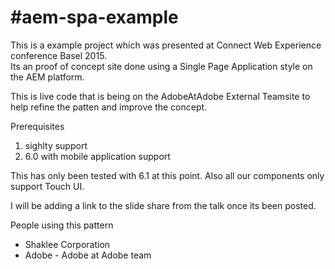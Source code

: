 #aem-spa-example 
========

This is a example project which was presented at Connect Web Experience conference Basel 2015.  
Its an proof of concept site done using a Single Page Application style on the AEM platform.

This is live code that is being on the AdobeAtAdobe External Teamsite to help refine the patten and improve the concept.

Prerequisites
1. sighlty support 
2. 6.0 with mobile application support

This has only been tested with 6.1 at this point. Also all our components only support Touch UI.

I will be adding a link to the slide share from the talk once its been posted.

People using this pattern
- Shaklee Corporation
- Adobe - Adobe at Adobe team
